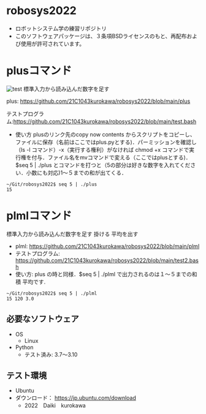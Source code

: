 # robosys2022
* ロボットシステム学の練習リポジトリ
* このソフトウェアパッケージは、３条項BSDライセンスのもと、再配布および使用が許可されています。
# plusコマンド
![test](https://github.com/21C1043kurokawa/robosys2022/actions/workflows/test.yml/badge.svg)
標準入力から読み込んだ数字を足す  

plus: https://github.com/21C1043kurokawa/robosys2022/blob/main/plus

テストプログラム:https://github.com/21C1043kurokawa/robosys2022/blob/main/test.bash


* 使い方
plusのリンク先のcopy now contents からスクリプトをコピーし、ファイルに保存（名前はここではplus.pyとする)．パーミッションを確認し（ls -l コマンド）-x（実行する権利）がなければ
chmod +x コマンドで実行権を付与．ファイル名をmvコマンドで変える（ここではplusとする)．
$seq 5 | ./plus
とコマンドを打つと（5の部分は好きな数字を入れてください．小数にも対応)1～５までの和が出てくる．
```
~/Git/robosys2022$ seq 5 | ./plus
15
```
# plmlコマンド
標準入力から読み込んだ数字を足す 掛ける 平均を出す
* plml: https://github.com/21C1043kurokawa/robosys2022/blob/main/plml
* テストプログラム: https://github.com/21C1043kurokawa/robosys2022/blob/main/test2.bash
* 使い方:
 plus の時と同様．$seq 5 | ./plml で出力されるのは１～５までの和 積 平均です.
```
~/Git/robosys2022$ seq 5 | ./plml
15 120 3.0
```

## 必要なソフトウェア
* OS
  * Linux
* Python
  * テスト済み: 3.7〜3.10

## テスト環境
* Ubuntu 
 * ダウンロード： https://jp.ubuntu.com/download  
   * 2022　Daiki　kurokawa
